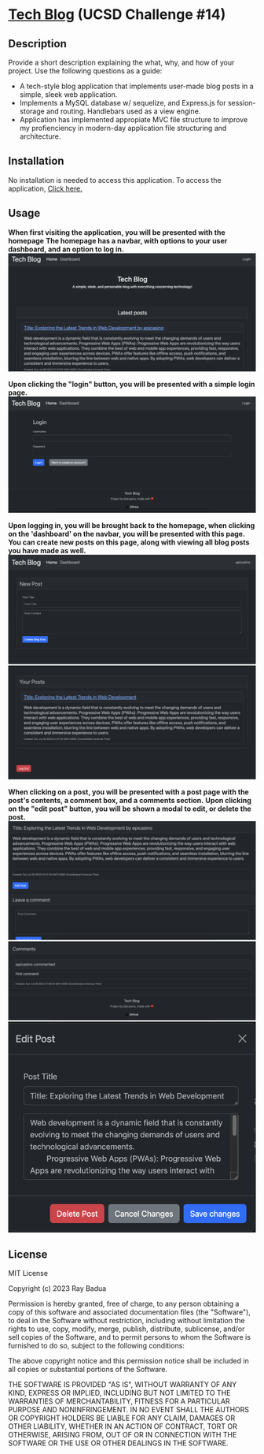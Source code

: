 # [Tech Blog](https://tech-blog-epicasino-d449c2752498.herokuapp.com/) (UCSD Challenge #14)

## Description

Provide a short description explaining the what, why, and how of your project. Use the following questions as a guide:

- A tech-style blog application that implements user-made blog posts in a simple, sleek web application.
- Implements a MySQL database w/ sequelize, and Express.js for session-storage and routing. Handlebars used as a view engine.
- Application has implemented appropiate MVC file structure to improve my profienciency in modern-day application file structuring and architecture.

## Installation

No installation is needed to access this application. To access the application, [Click here.](https://tech-blog-epicasino-d449c2752498.herokuapp.com/)
## Usage

**When first visiting the application, you will be presented with the homepage**
**The homepage has a navbar, with options to your user dashboard, and an option to log in.**
![Homepage for application](./assets/images/tech-blog-homepage.png)

**Upon clicking the "login" button, you will be presented with a simple login page.**
![Application login page](./assets/images/tech-blog-login.png)

**Upon logging in, you will be brought back to the homepage, when clicking on the 'dashboard' on the navbar, you will be presented with this page.**
**You can create new posts on this page, along with viewing all blog posts you have made as well.**
![Application dashboard new post card](./assets/images/tech-blog-dashboard-new-post.png)
![Application dashboard your posts card](./assets/images/tech-blog-dashboards-your-posts.png)

**When clicking on a post, you will be presented with a post page with the post's contents, a comment box, and a comments section.**
**Upon clicking on the "edit post" button, you will be shown a modal to edit, or delete the post.**
![Application post main page](./assets/images/tech-blog-post-page.png)
![Application post comments section](./assets/images/tech-blog-comments.png)
![Application edit post modal](./assets/images/tech-blog-edit-post.png)

## License

MIT License

Copyright (c) 2023 Ray Badua

Permission is hereby granted, free of charge, to any person obtaining a copy
of this software and associated documentation files (the "Software"), to deal
in the Software without restriction, including without limitation the rights
to use, copy, modify, merge, publish, distribute, sublicense, and/or sell
copies of the Software, and to permit persons to whom the Software is
furnished to do so, subject to the following conditions:

The above copyright notice and this permission notice shall be included in all
copies or substantial portions of the Software.

THE SOFTWARE IS PROVIDED "AS IS", WITHOUT WARRANTY OF ANY KIND, EXPRESS OR
IMPLIED, INCLUDING BUT NOT LIMITED TO THE WARRANTIES OF MERCHANTABILITY,
FITNESS FOR A PARTICULAR PURPOSE AND NONINFRINGEMENT. IN NO EVENT SHALL THE
AUTHORS OR COPYRIGHT HOLDERS BE LIABLE FOR ANY CLAIM, DAMAGES OR OTHER
LIABILITY, WHETHER IN AN ACTION OF CONTRACT, TORT OR OTHERWISE, ARISING FROM,
OUT OF OR IN CONNECTION WITH THE SOFTWARE OR THE USE OR OTHER DEALINGS IN THE
SOFTWARE.
